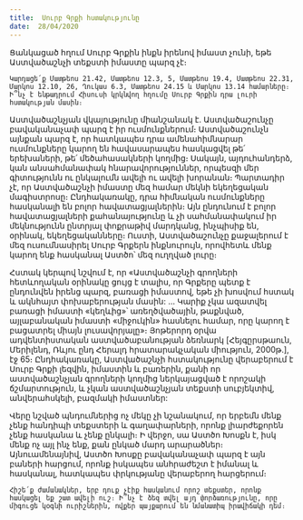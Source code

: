 ```yaml
---
title:  Սուրբ Գրքի հստակությունը
date:  28/04/2020
---
```


Ցանկացած հղում Սուրբ Գրքին ինքն իրենով իմաստ չունի, եթե Աստվածաշնչի տեքստի իմաստը պարզ չէ։

`Կարդացե՛ք Մատթեոս 21.42, Մատթեոս 12.3, 5, Մատթեոս 19.4, Մատթեոս 22.31, Մարկոս 12.10, 26, Ղուկաս 6.3, Մատթեոս 24.15 և Մարկոս 13.14 համարները։ Ի՞նչ է ենթադրում Հիսուսի կրկնվող հղումը Սուրբ Գրքին դրա լուրի հստակության մասին։`

Աստվածաշնչյան վկայությունը միանշանակ է. Աստվածաշունչը բավականաչափ պարզ է իր ուսմունքներում։ Աստվածաշունչն այնքան պարզ է, որ հատկապես դրա ամենահիմնարար ուսմունքները կարող են հավասարապես հասկացվել թե՛ երեխաների, թե՛ մեծահասակների կողմից։ Սակայն, այդուհանդերձ, կան անսահմանափակ հնարավորություններ, որպեսզի մեր գիտությունն ու ընկալումն ավելի ու ավելի խորանան։ Պարտադիր չէ, որ Աստվածաշնչի իմաստը մեզ համար մեկնի եկեղեցական մագիստրոսը։ Ընդհակառակը, դրա հիմնական ուսմունքները հասկանալի են բոլոր հավատացյալներին։ Այն ընդունում է բոլոր հավատացյալների քահանայությունը և չի սահմանափակում իր մեկնությունն ընտրյալ փոքրաթիվ մարդկանց, ինչպիսիք են, օրինակ, եկեղեցականները։ Ուստի, Աստվածաշունչը քաջալերում է մեզ ուսումնասիրել Սուրբ Գրքերն ինքնուրույն, որովհետև մենք կարող ենք հասկանալ Աստծո՝ մեզ ուղղված լուրը։

Հստակ կերպով նշվում է, որ «Աստվածաշնչի գրողների հետևողական օրինակը ցույց է տալիս, որ Գրքերը պետք է ընդունվեն իրենց պարզ, բառացի իմաստով, եթե չի խոսվում հստակ և ակնհայտ փոխաբերության մասին: … Կարիք չկա ազատվել բառացի իմաստի «կեղևից»՝ առեղծվածային, թաքնված, այլաբանական իմաստի «միջուկին» հասնելու համար, որը կարող է բացատրել միայն լուսավորյալը»։ Յոթերորդ օրվա ադվենտիստական աստվածաբանության ձեռնարկ [Հեյգըրսթաուն, Մերիլենդ, Ռևյու ընդ Հերալդ հրատարակչական միություն, 2000թ.], էջ 65։ Ընդհակառակը, Աստվածաշնչի հստակությունը վերաբերում է Սուրբ Գրքի լեզվին, իմաստին և բառերին, քանի որ աստվածաշնչյան գրողների կողմից ներկայացված է որոշակի ճշմարտություն, և չկան աստվածաշնչյան տեքստի սուբյեկտիվ, անվերահսկելի, բազմակի իմաստներ:

Վերը նշված պնդումներից ոչ մեկը չի նշանակում, որ երբեմն մենք չենք հանդիպի տեքստերի և գաղափարների, որոնք լիարժեքորեն չենք հասկանա և չենք ընկալի։ Ի վերջո, սա Աստծո Խոսքն է, իսկ մենք ոչ այլ ինչ ենք, քան ընկած մարդ արարածներ։ Այնուամենայնիվ, Աստծո Խոսքը բավականաչափ պարզ է այն բաների հարցում, որոնք իսկապես անհրաժեշտ է իմանալ և հասկանալ, հատկապես փրկությանը վերաբերող հարցերում։

`Հիշե՛ք ժամանակներ, երբ դուք չէիք հասկանում որոշ տեքստեր, որոնք հասկացել եք շատ ավելի ուշ։ Ի՞նչ է ձեզ տվել այդ փորձառությունը, որը միգուցե կօգնի ուրիշներին, ովքեր պայքարում են նմանատիպ իրավիճակի դեմ։`